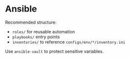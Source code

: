 # Ansible

Recommended structure:

- `roles/` for reusable automation
- `playbooks/` entry points
- `inventories/` to reference `configs/env/*/inventory.ini`

Use `ansible-vault` to protect sensitive variables.


